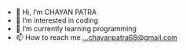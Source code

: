 - 👋 Hi, I’m CHAYAN PATRA
- 👀 I’m interested in coding
- 🌱 I’m currently learning programming
- 📫 How to reach me ...chayanpatra68@gmail.com

<!---
CHAYAN977/CHAYAN977 is a ✨ special ✨ repository because its `README.md` (this file) appears on your GitHub profile.
You can click the Preview link to take a look at your changes.
--->
